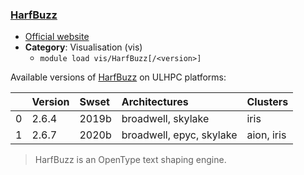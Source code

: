 ### [HarfBuzz](https://www.freedesktop.org/wiki/Software/HarfBuzz)

* [Official website](https://www.freedesktop.org/wiki/Software/HarfBuzz)
* __Category__: Visualisation (vis)
    -  `module load vis/HarfBuzz[/<version>]`

Available versions of [HarfBuzz](https://www.freedesktop.org/wiki/Software/HarfBuzz) on ULHPC platforms:

|    | Version   | Swset   | Architectures            | Clusters   |
|---:|:----------|:--------|:-------------------------|:-----------|
|  0 | 2.6.4     | 2019b   | broadwell, skylake       | iris       |
|  1 | 2.6.7     | 2020b   | broadwell, epyc, skylake | aion, iris |

> HarfBuzz is an OpenType text shaping engine.
